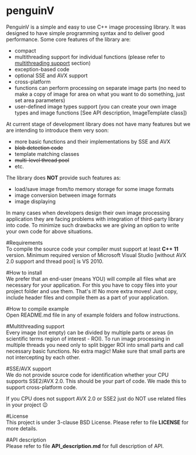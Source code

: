 # penguinV

PenguinV is a simple and easy to use C++ image processing library. It was designed to have simple programming syntax and to deliver good performance. Some core features of the library are:

- compact
- multithreading support for individual functions (please refer to [multithreading support](#multithreading-support) section)
- exception-based code
- optional SSE and AVX support
- cross-platform
- functions can perform processing on separate image parts (no need to make a copy of image for area on what you want to do something, just set area parameters)
- user-defined image types support (you can create your own image types and image functions [See API description, ImageTemplate class])

At current stage of development library does not have many features but we are intending to introduce them very soon:
- more basic functions and their implementations by SSE and AVX
- ~~blob detection code~~
- template matching classes
- ~~multi-level thread pool~~
- etc.

The library does **NOT** provide such features as:
- load/save image from/to memory storage for some image formats
- image conversion between image formats
- image displaying

In many cases when developers design their own image processing application they are facing problems with integration of third-party library into code. To minimize such drawbacks we are giving an option to write your own code for above situations.

#Requirements    
To compile the source code your compiler must support at least **C++ 11** version. Minimum required version of Microsoft Visual Studio [without AVX 2.0 support and thread pool] is VS 2010.

#How to install    
We prefer that an end-user (means YOU) will compile all files what are necessary for your application. For this you have to copy files into your project folder and use them. That's it! No more extra moves! Just copy, include header files and compile them as a part of your application.

#How to compile example    
Open README.md file in any of example folders and follow instructions.

#Multithreading support    
Every image (not empty) can be divided by multiple parts or areas (in scientific terms region of interest - ROI). To run image processing in multiple threads you need only to split bigger ROI into small parts and call necessary basic functions. No extra magic! Make sure that small parts are not intercepting by each other.

#SSE/AVX support    
We do not provide source code for identification whether your CPU supports SSE2/AVX 2.0. This should be your part of code. We made this to support cross-platform code.

If you CPU does not support AVX 2.0 or SSE2 just do NOT use related files in your project :wink:

#License    
This project is under 3-clause BSD License. Please refer to file **LICENSE** for more details.

#API description    
Please refer to file **API_description.md** for full description of API.
